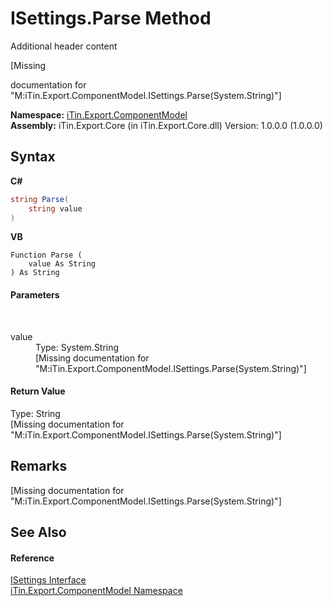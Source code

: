 # ISettings.Parse Method 
Additional header content 

\[Missing <summary> documentation for "M:iTin.Export.ComponentModel.ISettings.Parse(System.String)"\]

**Namespace:**&nbsp;<a href="55171ca4-890c-0ab2-e812-efe82bc0b686">iTin.Export.ComponentModel</a><br />**Assembly:**&nbsp;iTin.Export.Core (in iTin.Export.Core.dll) Version: 1.0.0.0 (1.0.0.0)

## Syntax

**C#**<br />
``` C#
string Parse(
	string value
)
```

**VB**<br />
``` VB
Function Parse ( 
	value As String
) As String
```


#### Parameters
&nbsp;<dl><dt>value</dt><dd>Type: System.String<br />\[Missing <param name="value"/> documentation for "M:iTin.Export.ComponentModel.ISettings.Parse(System.String)"\]</dd></dl>

#### Return Value
Type: String<br />\[Missing <returns> documentation for "M:iTin.Export.ComponentModel.ISettings.Parse(System.String)"\]

## Remarks
\[Missing <remarks> documentation for "M:iTin.Export.ComponentModel.ISettings.Parse(System.String)"\]

## See Also


#### Reference
<a href="94ca8fa3-4ba6-d3f7-614b-913fad195fff">ISettings Interface</a><br /><a href="55171ca4-890c-0ab2-e812-efe82bc0b686">iTin.Export.ComponentModel Namespace</a><br />
